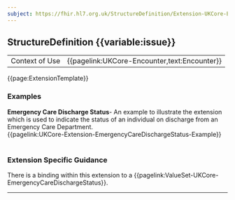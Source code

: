 ```yaml
---
subject: https://fhir.hl7.org.uk/StructureDefinition/Extension-UKCore-EmergencyCareDischargeStatus
---
```

## StructureDefinition {{variable:issue}}

<table id="addToTranspose">
<tr><td>Context of Use</td>
<td>{{pagelink:UKCore-Encounter,text:Encounter}}</td>
</tr>
</table>

{{page:ExtensionTemplate}}

<div id="Examples" class="tabcontent">
  <h3>Examples</h3>
  <b>Emergency Care Discharge Status</b>- An example to illustrate the extension which is used to indicate the status of an individual on discharge from an Emergency Care Department.<br>
  {{pagelink:UKCore-Extension-EmergencyCareDischargeStatus-Example}}
  <br><br>
</div>

<h3 id="guidance-emergencycaredischargestatus">Extension Specific Guidance</h3>

There is a binding within this extension to a {{pagelink:ValueSet-UKCore-EmergencyCareDischargeStatus}}.

---